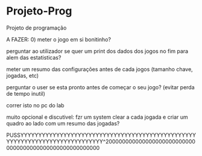 # Projeto-Prog
Projeto de programação



A FAZER:
0) meter o jogo em si bonitinho?


perguntar ao utilizador se quer um print dos dados dos jogos no fim para alem das estatisticas?

meter um resumo das configurações antes de cada jogos (tamanho chave, jogadas, etc)

perguntar o user se esta pronto antes de começar o seu jogo? (evitar perda de tempo inutil)

correr isto no pc do lab


muito opcional e discutivel: fzr um system clear a cada jogada e criar um quadro ao lado com um resumo das jogadas?





PUSSYYYYYYYYYYYYYYYYYYYYYYYYYYYYYYYYYYYYYYYYYYYYYYYYYYYYYYYYYYYYYYYYYYYYYYYYYYYY^2000000000000000000000000000000000000000000000000000000

